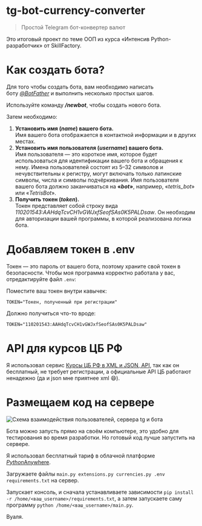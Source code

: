 # tg-bot-currency-converter
 > Простой Telegram бот-конвертер валют

Это итоговый проект по теме ООП из курса «Интенсив Python-разработчик» от SkillFactory.

# Как создать бота?

Для того чтобы создать бота, вам необходимо написать боту *[@BotFather](https://t.me/botfather)* и выполнить несколько простых шагов.

Используйте команду ***/newbot***, чтобы создать нового бота.

Затем необходимо:

1. **Установить имя (*name*) вашего бота.**  
    Имя вашего бота отображается в контактной информации и в других местах.
2. **Установить имя пользователя (*username*) вашего бота.**  
    Имя пользователя — это короткое имя, которое будет использоваться для идентификации вашего бота и обращения к нему. Имена пользователей состоят из 5–32 символов и нечувствительны к регистру, могут включать только латинские символы, числа и символы подчёркивания. Имя пользователя вашего бота должно заканчиваться на **«*bot*»**, например, «*tetris_bot*» или «_TetrisBot_».
3. **Получить токен (*token*).**  
    Токен представляет собой строку вида *110201543:AAHdqTcvCH1vGWJxfSeofSAs0K5PALDsaw*. Он необходим для авторизации  вашей программы, в которой реализована логика бота.

# Добавляем токен в .env

Токен — это пароль от вашего бота, поэтому храните свой токен в безопасности. Чтобы моя программа корректно работала у вас, отредактируйте файл `.env`:

Поместите ваш токен внутри кавычек:

```
TOKEN="Токен, полученный при регистрации"
```

Должно получиться что-то вроде:

```
TOKEN="110201543:AAHdqTcvCH1vGWJxfSeofSAs0K5PALDsaw"
```

# API для курсов ЦБ РФ
Я использовал сервис [Курсы ЦБ РФ в XML и JSON, API](https://www.cbr-xml-daily.ru/), так как он бесплатный, не требует регистрации, а официальные API ЦБ работают ненадежно (да и json мне приятнее xml :smile:).

# Размещаем код на сервере

![Схема взаимодействия пользователей, сервера tg и бота](https://optima740.github.io/image/post-2020-09-18/how_it_works.png)

Бота можно запусть прямо на своём компьютере, это удобно для тестирования во время разработки. Но готовый код лучше запустить на сервере.

Я использовал бесплатный тариф в облачной платформе [*Python*Anywhere](https://www.pythonanywhere.com/).

Загружаете файлы `main.py extensions.py currencies.py .env requirements.txt` на сервер.

Запускает консоль, и сначала устанавливаете зависимости `pip install -r /home/<ваш_username>/requirements.txt`, а затем запускаете саму программу `python /home/<ваш_username>/main.py`.

Вуаля.
